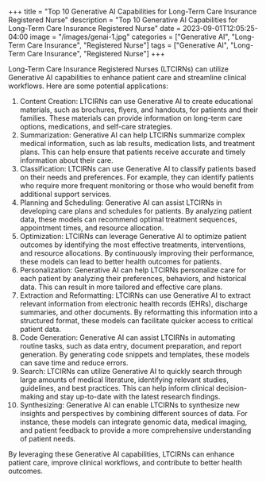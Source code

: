 +++
title = "Top 10 Generative AI Capabilities for Long-Term Care Insurance Registered Nurse"
description = "Top 10 Generative AI Capabilities for Long-Term Care Insurance Registered Nurse"
date = 2023-09-01T12:05:25-04:00
image = "/images/genai-1.jpg"
categories = ["Generative AI", "Long-Term Care Insurance", "Registered Nurse"]
tags = ["Generative AI", "Long-Term Care Insurance", "Registered Nurse"]
+++

Long-Term Care Insurance Registered Nurses (LTCIRNs) can utilize Generative AI capabilities to enhance patient care and streamline clinical workflows. Here are some potential applications:

1. Content Creation: LTCIRNs can use Generative AI to create educational materials, such as brochures, flyers, and handouts, for patients and their families. These materials can provide information on long-term care options, medications, and self-care strategies.
2. Summarization: Generative AI can help LTCIRNs summarize complex medical information, such as lab results, medication lists, and treatment plans. This can help ensure that patients receive accurate and timely information about their care.
3. Classification: LTCIRNs can use Generative AI to classify patients based on their needs and preferences. For example, they can identify patients who require more frequent monitoring or those who would benefit from additional support services.
4. Planning and Scheduling: Generative AI can assist LTCIRNs in developing care plans and schedules for patients. By analyzing patient data, these models can recommend optimal treatment sequences, appointment times, and resource allocation.
5. Optimization: LTCIRNs can leverage Generative AI to optimize patient outcomes by identifying the most effective treatments, interventions, and resource allocations. By continuously improving their performance, these models can lead to better health outcomes for patients.
6. Personalization: Generative AI can help LTCIRNs personalize care for each patient by analyzing their preferences, behaviors, and historical data. This can result in more tailored and effective care plans.
7. Extraction and Reformatting: LTCIRNs can use Generative AI to extract relevant information from electronic health records (EHRs), discharge summaries, and other documents. By reformatting this information into a structured format, these models can facilitate quicker access to critical patient data.
8. Code Generation: Generative AI can assist LTCIRNs in automating routine tasks, such as data entry, document preparation, and report generation. By generating code snippets and templates, these models can save time and reduce errors.
9. Search: LTCIRNs can utilize Generative AI to quickly search through large amounts of medical literature, identifying relevant studies, guidelines, and best practices. This can help inform clinical decision-making and stay up-to-date with the latest research findings.
10. Synthesizing: Generative AI can enable LTCIRNs to synthesize new insights and perspectives by combining different sources of data. For instance, these models can integrate genomic data, medical imaging, and patient feedback to provide a more comprehensive understanding of patient needs.

By leveraging these Generative AI capabilities, LTCIRNs can enhance patient care, improve clinical workflows, and contribute to better health outcomes.